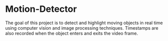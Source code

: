 # Motion-Detector

The goal of this project is to detect and highlight moving objects in real time using computer vision and image processing techniques. Timestamps are also recorded when the object enters and exits the video frame.
